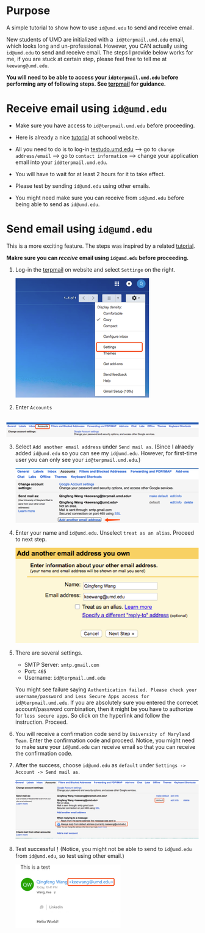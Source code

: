 # Purpose
A simple tutorial to show how to use `id@umd.edu` to send and receive email.

New students of UMD are initialized with a  `id@terpmail.umd.edu` email, which looks long and un-professional. However, you CAN actually using `id@umd.edu` to send and receive email. The steps I provide below works for me, if you are stuck at certain step, please feel free to tell me at `keewang@umd.edu`. 

**You will need to be able to access your `id@terpmail.umd.edu` before performing any of following steps. See  [terpmail](http://mail.terpmail.umd.edu) for guidance.**


# Receive email using `id@umd.edu` 

* Make sure you have access to `id@terpmail.umd.edu` before proceeding.

* Here is already a nice [tutorial](https://umd.service-now.com/itsc?id=kb_article&sys_id=eea6516337a8420041271f9543990ec4) at schoool website. 

* All you need to do is to log-in [testudo.umd.edu](http://www.testudo.umd.edu) --> go to `change address/email` -->  go to `contact information` --> change your application email into your `id@terpmail.umd.edu`. 

* You will have to wait for at least 2 hours for it to take effect. 

* Please test by sending `id@umd.edu` using other emails. 

* You might need make sure you can receive from `id@umd.edu` before being able to send as `id@umd.edu`.



# Send email using `id@umd.edu`

This is a more exciting feature. The steps was inspired by a related [tutorial](https://help.eng.umd.edu/helpdesk/File/Get/5133820).

**Makre sure you can _receive_ email using `id@umd.edu` before proceeding.**


1. Log-in the [terpmail](http://mail.terpmail.umd.edu) on website and select `Settinge` on the right. 

    ![Image1 of Tutorial](https://github.com/Kee-Wang/UmdEduMail/blob/master/iamges/1.png)


2. Enter `Accounts`

    ![Image1 of Tutorial](https://github.com/Kee-Wang/UmdEduMail/blob/master/iamges/2.png)
    
    
3. Select `Add another email address` under `Send mail as`. (Since I alraedy added `id@umd.edu` so you can see my `id@umd.edu`. However, for first-time user you can only see your `id@terpmail.umd.edu`.)

    ![Image3 of Tutorial](https://github.com/Kee-Wang/UmdEduMail/blob/master/iamges/3.png)
  
  
4. Enter your name and `id@umd.edu`. Unselect `treat as an alias`. Proceed to next step.

    ![Image3 of Tutorial](https://github.com/Kee-Wang/UmdEduMail/blob/master/iamges/4.png)
  
  
  
5. There are several settings.
    * SMTP Server: `smtp.gmail.com`
    * Port: `465`
    * Username: `id@terpmail.umd.edu`

    You might see failure saying `Authentication failed. Please check your username/password and Less Secure Apps access for id@terpmail.umd.edu`. If you are absolutely sure you entered the correcet account/password combination, then it might be you have to authorize for `less secure apps`. So click on the hyperlink and follow the instruction. Proceed.

6. You will receive a confirmation code send by `University of Maryland Team`. Enter the confirmation code and proceed. Notice, you might need to make sure your `id@umd.edu` can receive email so that you can receive the confirmation code.


7. After the success,  choose `id@umd.edu` as `default` under `Settings -> Account -> Send mail as`. 

    ![Image3 of Tutorial](https://github.com/Kee-Wang/UmdEduMail/blob/master/iamges/5.png)
  
8. Test successful！(Notice, you might not be able to send to `id@umd.edu` from `id@umd.edu`, so test using other email.)

    ![Image3 of Tutorial](https://github.com/Kee-Wang/UmdEduMail/blob/master/iamges/6.png)
  



